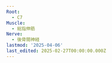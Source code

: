 ```yaml
---
Root:
  - C7
Muscle:
  - 総指伸筋
Nerve:
  - 後骨間神経
lastmod: '2025-04-06'
last_edited: 2025-02-27T00:00:00.000Z
---
```



